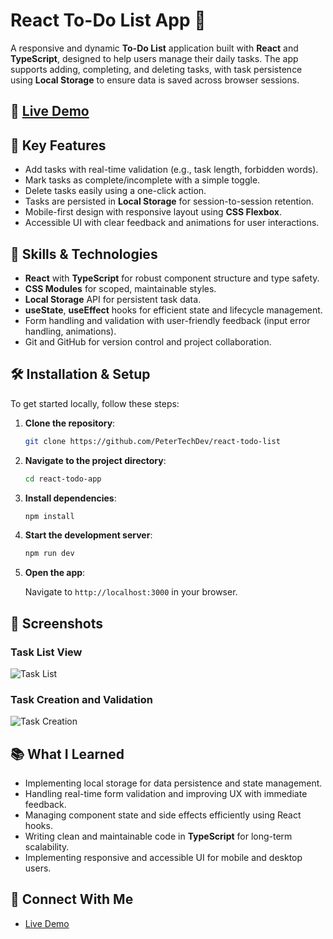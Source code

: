 # React To-Do List App 📝

A responsive and dynamic **To-Do List** application built with **React** and **TypeScript**, designed to help users manage their daily tasks. The app supports adding, completing, and deleting tasks, with task persistence using **Local Storage** to ensure data is saved across browser sessions.

## 🚀 <a href="https://petertechdev.github.io/react-todo-list/" target="_blank">Live Demo</a>

## 📜 Key Features

- Add tasks with real-time validation (e.g., task length, forbidden words).
- Mark tasks as complete/incomplete with a simple toggle.
- Delete tasks easily using a one-click action.
- Tasks are persisted in **Local Storage** for session-to-session retention.
- Mobile-first design with responsive layout using **CSS Flexbox**.
- Accessible UI with clear feedback and animations for user interactions.

## 💼 Skills & Technologies

- **React** with **TypeScript** for robust component structure and type safety.
- **CSS Modules** for scoped, maintainable styles.
- **Local Storage** API for persistent task data.
- **useState**, **useEffect** hooks for efficient state and lifecycle management.
- Form handling and validation with user-friendly feedback (input error handling, animations).
- Git and GitHub for version control and project collaboration.

## 🛠 Installation & Setup

To get started locally, follow these steps:

1. **Clone the repository**:

   ```bash
   git clone https://github.com/PeterTechDev/react-todo-list
   ```

2. **Navigate to the project directory**:

   ```bash
   cd react-todo-app
   ```

3. **Install dependencies**:

   ```bash
   npm install
   ```

4. **Start the development server**:

   ```bash
   npm run dev
   ```

5. **Open the app**:

   Navigate to `http://localhost:3000` in your browser.

## 🎨 Screenshots

### Task List View

![Task List](https://github.com/user-attachments/assets/a84fad5a-b31b-4013-b4e8-71647e4f55f6)

### Task Creation and Validation

![Task Creation](https://github.com/user-attachments/assets/37e87ed9-3a44-4e55-82a9-63a07431d0fd)

## 📚 What I Learned

- Implementing local storage for data persistence and state management.
- Handling real-time form validation and improving UX with immediate feedback.
- Managing component state and side effects efficiently using React hooks.
- Writing clean and maintainable code in **TypeScript** for long-term scalability.
- Implementing responsive and accessible UI for mobile and desktop users.

## 🔗 Connect With Me

- <a href="https://linkedin.com/in/petertechdev" target="_blank">Live Demo</a>
